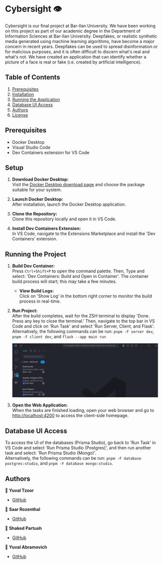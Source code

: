 
# Cybersight 👁️

Cybersight is our final project at Bar-Ilan University. We have been  working on this project as part of our academic degree in the Department of Information Sciences at Bar-Ilan University.
Deepfakes, or realistic synthetic media generated using machine learning algorithms, have become a major concern in recent years. Deepfakes can be used to spread disinformation or for malicious purposes, and it is often difficult to discern what's real and what's not. We have created an application that can identify whether a picture of a face is real or fake (i.e. created by artificial intelligence).


## Table of Contents

1. [Prerequisites](#prerequisites)
2. [Installation](#installation)
3. [Running the Application](#running-the-application)
4. [Database UI Access](#database-ui-access)
5. [Authors](#authors)
6. [License](#license)

## Prerequisites

- Docker Desktop
- Visual Studio Code
- Dev Containers extension for VS Code

## Setup

1. **Download Docker Desktop:**  
   Visit the [Docker Desktop download page](https://www.docker.com/products/docker-desktop/#) and choose the package suitable for your system.

2. **Launch Docker Desktop:**  
   After installation, launch the Docker Desktop application.

3. **Clone the Repository:**  
   Clone this repository locally and open it in VS Code.

4. **Install Dev Containers Extension:**  
   In VS Code, navigate to the Extensions Marketplace and install the 'Dev Containers' extension.

## Running the Project

1. **Build Dev Container:**  
   Press `Ctrl+Shift+P` to open the command palette. Then, Type and select: 'Dev Containers: Build and Open in Container'. The container build process will start; this may take a few minutes.

    - **View Build Logs:**  
      Click on 'Show Log' in the bottom right corner to monitor the build process in real-time.

2. **Run Project:**  
   After the build completes, wait for the ZSH terminal to display 'Done. Press any key to close the terminal.' Then, navigate to the top bar in VS Code and click on 'Run Task' and select 'Run Server, Client, and Flask'. <br />
   Alternatively, the following commands can be run: `pnpm -F server dev`, `pnpm -F client dev`, and `flask --app main run`
   
   ![Example GIF](./run_tasks.gif)

4. **Open the Web Application:**  
   When the tasks are finished loading, open your web browser and go to [http://localhost:4200](http://localhost:4200) to access the client-side homepage.

## Database UI Access

To access the UI of the databases (Prisma Studio), go back to 'Run Task' in VS Code and select 'Run Prisma Studio (Postgres)', and then run another task and select: 'Run Prisma Studio (Mongo)'. <br />
Alternatively, the following commands can be run: `pnpm -F database postgres:studio`, and `pnpm -F database mongo:studio`.

## Authors

👤 **Yuval Tzoor**  
- [GitHub](https://github.com/YuvalTzoor)

👤 **Saar Rozenthal**  
- [GitHub](https://github.com/SaarRoz)

👤 **Shaked Partush**  
- [GitHub](https://github.com/shak4560)

👤 **Yuval Abramovich**  
- [GitHub](https://github.com/Yuvalabra)

